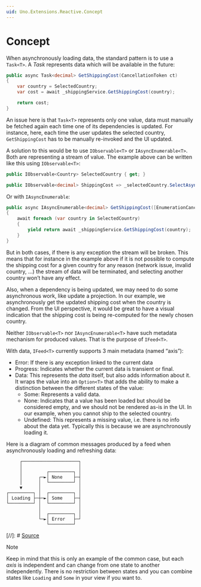 ```yaml
---
uid: Uno.Extensions.Reactive.Concept
---
```

# Concept

When asynchronously loading data, the standard pattern is to use a `Task<T>`. A _Task_ represents data which will be available in the future:
```csharp
public async Task<decimal> GetShippingCost(CancellationToken ct)
{
	var country = SelectedCountry;
	var cost = await _shippingService.GetShippingCost(country);

	return cost;
}
```
An issue here is that `Task<T>` represents only one value, data must manually be fetched again each time one of its dependencies is updated. For instance, here, each time the user updates the selected country, `GetShippingCost` has to be manually re-invoked and the UI updated.

A solution to this would be to use `IObservable<T>` or `IAsyncEnumerable<T>`. Both are representing a stream of value. The example above can be written like this using `IObservable<T>`:
```csharp
public IObservable<Country> SelectedCountry { get; }

public IObservable<decimal> ShippingCost => _selectedCountry.SelectAsync(country => _shippingService.GetShippingCost(country));
```
Or with `IAsyncEnumerable`:
```csharp
public async IAsyncEnumerable<decimal> GetShippingCost([EnumerationCancellation] CancellationToken ct = default)
{
	await foreach (var country in SelectedCountry)
	{
		yield return await _shippingService.GetShippingCost(country);
	}
}
```

But in both cases, if there is any exception the stream will be broken. This means that for instance in the example above if it is not possible to compute the shipping cost for a given country for any reason (network issue, invalid country, …) the stream of data will be terminated, and selecting another country won’t have any effect.

Also, when a dependency is being updated, we may need to do some asynchronous work, like update a projection. In our example, we asynchronously get the updated shipping cost when the country is changed. From the UI perspective, it would be great to have a visual indication that the shipping cost is being re-computed for the newly chosen country.

Neither `IObservable<T>` nor `IAsyncEnumerable<T>` have such metadata mechanism for produced values. That is the purpose of `IFeed<T>`.

With data, `IFeed<T>` currently supports 3 main metadata (named “axis”):
* Error: If there is any exception linked to the current data
* Progress: Indicates whether the current data is transient or final.
* Data: This represents the _data_ itself, but also adds information about it. 
	It wraps the value into an `Option<T>` that adds the ability to make a distinction between the different states of the value:
	* Some: Represents a valid data.
	* None: Indicates that a value has been loaded but should be considered empty, and we should not be rendered as-is in the UI. In our example, when you cannot ship to the selected country.
	* Undefined: This represents a missing value, i.e. there is no info about the data yet. Typically this is because we are asynchronously loading it.

Here is a diagram of common messages produced by a feed when asynchronously loading and refreshing data:

```
     ┌─────────────────────┐
     │                     │
     │         ┌─────────┐ │
     │      ┌─►│ None    ├─┤
     │      │  └─────────┘ │
     ▼      │              │
┌─────────┐ │  ┌─────────┐ │
│ Loading ├─┼─►│ Some    ├─┤
└─────────┘ │  └─────────┘ │
            │              │
            │  ┌─────────┐ │
            └─►│ Error   ├─┘
               └─────────┘
```
[//]: # [Source](https://asciiflow.com/#/share/eJyrVspLzE1VssorzcnRUcpJrEwtUrJSqo5RqohRsrI0MdSJUaoEsozMLYGsktSKEiAnRkkBBB5N2UM5ionJgxmmgA3gUELQXKwaobLTdoFE%2FPLzUlGMwqacVJumIWvF9AdRhhFvJ4jlk5%2BYkpmXjqoH4sPg%2FFwMH1LZBWhexBl3yErINBvhL9eiovwibDGHoR5PulOqVaoFAO48kRs%3D)

> [!NOTE]
> Keep in mind that this is only an example of the common case, but each _axis_ is independent and can change from one state to another independently.
> There is no restriction between states and you can combine states like `Loading` and `Some` in your view if you want to.

